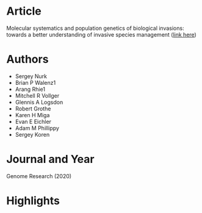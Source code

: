 # Article  
Molecular systematics and population genetics of biological invasions: towards a better understanding of invasive species management ([link here](https://doi.org/10.1111/j.1744-7348.2008.00280.x))

# Authors  
* Sergey Nurk
* Brian P Walenz1
* Arang Rhie1
* Mitchell R Vollger
* Glennis A Logsdon
* Robert Grothe
* Karen H Miga
* Evan E Eichler
* Adam M Phillippy
* Sergey Koren

# Journal and Year  
Genome Research (2020)

# Highlights

## 
